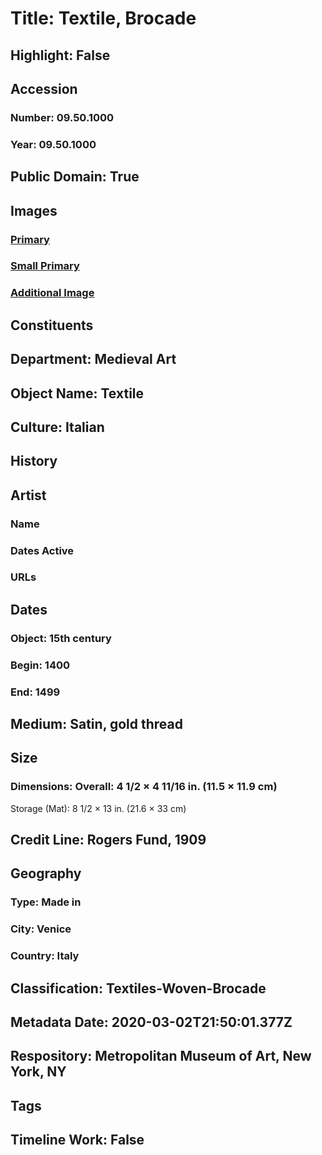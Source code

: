 # Title: Textile, Brocade
## Highlight: False
## Accession
### Number: 09.50.1000
### Year: 09.50.1000
## Public Domain: True
## Images
### [Primary](https://images.metmuseum.org/CRDImages/md/original/sf09-50-1000s1.jpg)
### [Small Primary](https://images.metmuseum.org/CRDImages/md/web-large/sf09-50-1000s1.jpg)
### [Additional Image](https://images.metmuseum.org/CRDImages/md/original/sf09-50-1000.jpg)
## Constituents
## Department: Medieval Art
## Object Name: Textile
## Culture: Italian
## History
## Artist
### Name
### Dates Active
### URLs
## Dates
### Object: 15th century
### Begin: 1400
### End: 1499
## Medium: Satin, gold thread
## Size
### Dimensions: Overall: 4 1/2 × 4 11/16 in. (11.5 × 11.9 cm)
Storage (Mat): 8 1/2 × 13 in. (21.6 × 33 cm)
## Credit Line: Rogers Fund, 1909
## Geography
### Type: Made in
### City: Venice
### Country: Italy
## Classification: Textiles-Woven-Brocade
## Metadata Date: 2020-03-02T21:50:01.377Z
## Respository: Metropolitan Museum of Art, New York, NY
## Tags
## Timeline Work: False